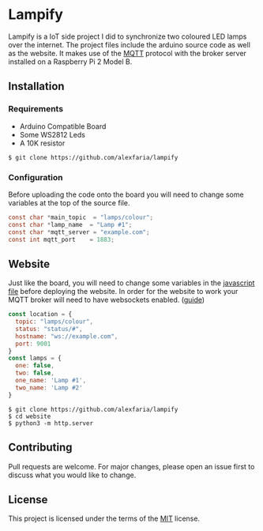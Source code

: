 # Lampify 

Lampify is a IoT side project I did to synchronize two coloured LED lamps over the internet. The project files include 
the arduino source code as well as the website.
It makes use of the [MQTT](http://mqtt.org/) protocol with the broker server installed on a Raspberry Pi 2 Model B.

## Installation

### Requirements
* Arduino Compatible Board
* Some WS2812 Leds
* A 10K resistor

`$ git clone https://github.com/alexfaria/lampify`

### Configuration

Before uploading the code onto the board you will need to change some variables at the top of the source file.
 ```c
 const char *main_topic  = "lamps/colour";
 const char *lamp_name 	= "Lamp #1";
 const char *mqtt_server = "example.com";
 const int mqtt_port 	= 1883;
 ```

## Website

Just like the board, you will need to change some variables in the [javascript file](https://github.com/alexfaria/lampify/blob/master/website/include/script.js)
before deploying the website. In order for the website to work your MQTT broker will need to have websockets enabled. ([guide](https://tech.scargill.net/mosquitto-and-web-sockets/))

```javascript
const location = {
  topic: "lamps/colour",
  status: "status/#",
  hostname: "ws://example.com",
  port: 9001
}
const lamps = {
  one: false,
  two: false,
  one_name: 'Lamp #1',
  two_name: 'Lamp #2'
}
```

```
$ git clone https://github.com/alexfaria/lampify
$ cd website
$ python3 -m http.server
```

## Contributing
Pull requests are welcome. For major changes, please open an issue first to discuss what you would like to change.

## License
This project is licensed under the terms of the [MIT](https://github.com/alexfaria/lampify/blob/master/README.md)  license.

